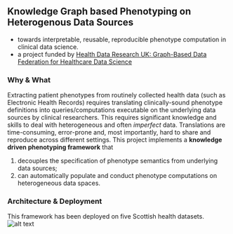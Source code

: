 ## Knowledge Graph based Phenotyping on Heterogenous Data Sources
- towards interpretable, reusable, reproducible phenotype computation in clinical data science.
- a project funded by [Health Data Research UK: Graph-Based Data Federation for Healthcare Data Science](https://www.hdruk.ac.uk/projects/graph-based-data-federation-for-healthcare-data-science/)

### Why & What
Extracting patient phenotypes from routinely collected health data (such as Electronic Health Records) requires translating clinically-sound phenotype definitions into queries/computations executable on the underlying data sources by clinical researchers. This requires significant knowledge and skills to deal with heterogeneous and   often *imperfect* data. Translations are time-consuming,  error-prone and, most importantly, hard to share and reproduce across different settings. This project implements a **knowledge driven phenotyping framework** that  
1. decouples the specification of phenotype semantics from underlying data sources; 
2. can automatically populate and conduct phenotype computations on heterogeneous data spaces. 

### Architecture & Deployment
This framework has been deployed on five Scottish health datasets.
![alt text](https://raw.githubusercontent.com/Honghan/KGPhenotyping/master/assets/kg-phenotyping-arch.png "Architecture of Knowledge Driven Phenotyping")
